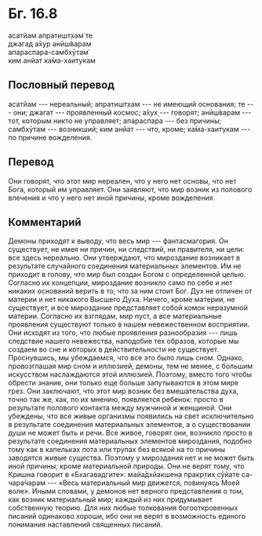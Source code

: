 # Бг. 16.8
асатйам апратишт̣хам̇ те<br/>
джагад а̄хур анӣш́варам<br/>
апараспара-самбхӯтам̇<br/>
ким анйат ка̄ма-хаитукам
## Пословный перевод

асатйам --- нереальный; апратишт̣хам --- не имеющий основания; те ---
они; джагат --- проявленный космос; а̄хух̣ --- говорят; анӣш́варам --- тот,
которым никто не управляет; апараспара --- без причины; самбхӯтам ---
возникший; ким анйат --- что, кроме; ка̄ма-хаитукам --- по причине
вожделения.

## Перевод

Они говорят, что этот мир нереален, что у него нет основы, что нет Бога,
который им управляет. Они заявляют, что мир возник из полового влечения
и что у него нет иной причины, кроме вожделения.

## Комментарий

Демоны приходят к выводу, что весь мир --- фантасмагория. Он существует,
не имея ни причин, ни следствий, ни правителя, ни цели: все здесь
нереально. Они утверждают, что мироздание возникает в результате
случайного соединения материальных элементов. Им не приходит в голову,
что мир был создан Богом с определенной целью. Согласно их концепции,
мироздание возникло само по себе и нет никаких оснований верить в то,
что за ним стоит Бог. Дух не отличен от материи и нет никакого Высшего
Духа. Ничего, кроме материи, не существует, и все мироздание
представляет собой комок неразумной материи. Согласно их взглядам, мир
пуст, а все материальные проявления существуют только в нашем
невежественном восприятии. Они исходят из того, что любые проявления
разнообразия --- лишь следствие нашего невежества, наподобие тех
образов, которые мы создаем во сне и которых в действительности не
существует. Проснувшись, мы убеждаемся, что все это было лишь сном.
Однако, провозглашая мир сном и иллюзией, демоны, тем не менее, с
большим искусством наслаждаются этой иллюзией. Поэтому, вместо того
чтобы обрести знание, они только еще больше запутываются в этом мире
грез. Они заключают, что этот мир возник без вмешательства духа, точно
так же, как, по их мнению, появляется ребенок: просто в результате
полового контакта между мужчиной и женщиной. Они убеждены, что все живые
организмы появились на свет исключительно в результате соединения
материальных элементов, а о существовании души не может быть и речи. Все
живое, говорят они, возникло просто в результате соединения материальных
элементов мироздания, подобно тому как в капельках пота или трупах без
всякой на то причины заводятся живые существа. Поэтому у мироздания нет
и не может быть иной причины, кроме материальной природы. Они не верят
тому, что Кришна говорит в «Бхагавадгите»: майа̄дхйакшен̣а пракр̣тих̣ сӯйате
са-чара̄чарам --- «Весь материальный мир движется, повинуясь Моей воле».
Иными словами, у демонов нет верного представления о том, как возник
материальный мир; каждый из них придумывает собственную теорию. Для них
любые толкования богооткровенных писаний одинаково хороши, ибо они не
верят в возможность единого понимания наставлений священных писаний.
